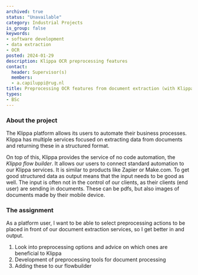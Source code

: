 ```yaml
---
archived: true
status: "Unavailable"
category: Industrial Projects
is_group: false
keywords:
- software development
- data extraction
- OCR
posted: 2024-01-29
description: Klippa OCR preprocessing features
contact:
  header: Supervisor(s)
  members:
  - a.capiluppi@rug.nl
title: Preprocessing OCR features from document extraction (with Klippa Groningen)
types:
- BSc
---
```


### About the project
The Klippa platform allows its users to automate their business processes.
Klippa has multiple services focused on extracting data from documents and returning these in
a structured format. 

On top of this, Klippa provides the service of no code automation, the *Klippa flow builder*. It allows our users to connect standard automation to our Klippa services. It is similar to products like Zapier or Make.com. To get good structured data as output means that the input needs to be good as well.
The input is often not in the control of our clients, as their clients (end user) are sending in
documents. These can be pdfs, but also images of documents made by their mobile device.

###  The assignment
As a platform user, I want to be able to select preprocessing actions to be placed in front of
our document extraction services, so I get better in and output.
1) Look into preprocessing options and advice on which ones are beneficial to Klippa
2) Development of preprocessing tools for document processing
3) Adding these to our flowbuilder
